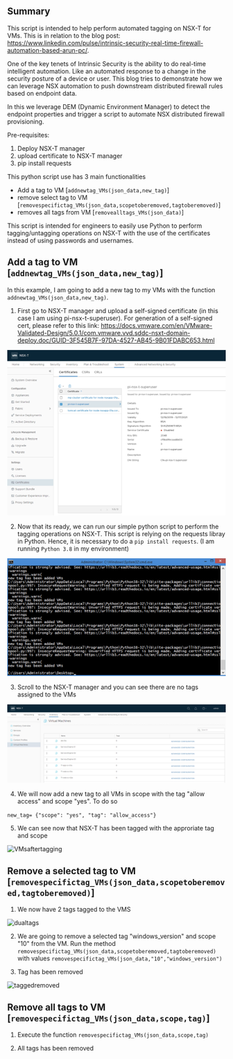 ## Summary

This script is intended to help perform automated tagging on NSX-T for VMs. This is in relation to the blog post: https://www.linkedin.com/pulse/intrinsic-security-real-time-firewall-automation-based-arun-pc/. 

One of the key tenets of Intrinsic Security is the ability to do real-time intelligent automation. Like an automated response to a change in the security posture of a device or user. This blog tries to demonstrate how we can leverage NSX automation to push downstream distributed firewall rules based on endpoint data. 

In this we leverage DEM (Dynamic Environment Manager) to detect the endpoint properties and trigger a script to automate NSX distributed firewall provisioning.

Pre-requisites:
1) Deploy NSX-T manager
2) upload certificate to NSX-T manager
3) pip install requests

This python script use has 3 main functionalities 
- Add a tag to VM [```addnewtag_VMs(json_data,new_tag)```]
- remove select tag to VM  [```removespecifictag_VMs(json_data,scopetoberemoved,tagtoberemoved)```]
- removes all tags from VM [```removealltags_VMs(json_data)```]

This script is intended for engineers to easily use Python to perform tagging/untagging operations on NSX-T with the use of the certificates instead of using passwords and usernames. 

## Add a tag to VM [```addnewtag_VMs(json_data,new_tag)```]

In this example, I am going to add a new tag to my VMs with the function ```addnewtag_VMs(json_data,new_tag)```.  

1) First go to NSX-T manager and upload a self-signed certificate (in this case I am using pi-nsx-t-superuser). For generation of a self-signed cert, please refer to this link: https://docs.vmware.com/en/VMware-Validated-Design/5.0.1/com.vmware.vvd.sddc-nsxt-domain-deploy.doc/GUID-3F545B7F-97DA-4527-AB45-9B01FDABC653.html

![NSX-Tmanager](https://github.com/leeadh/NSX-T_Python/blob/master/screenshots/nsx-t%20manager.png)

2) Now that its ready, we can run our simple python script to perform the tagging operations on NSX-T. This script is relying on the requests libray in Python. Hence, it is necessary to do a `pip install requests`. (I am running `Python 3.8` in my environment)

![script](https://github.com/leeadh/NSX-T_Python/blob/master/screenshots/executescript.png)

3) Scroll to the NSX-T manager and you can see there are no tags assigned to the VMs

![VMsbeforetagging](https://github.com/leeadh/NSX-T_Python/blob/master/screenshots/VMsbeforetagging.png)

4) We will now add a new tag to all VMs in scope with the tag "allow access" and scope "yes".  To do so 

```new_tag= {"scope": "yes", "tag": "allow_access"}```

5) We can see now that NSX-T has been tagged with the approriate tag and scope

![VMsaftertagging](https://github.com/leeadh/NSX-T_Python/blob/master/screenshots/VMsaftertagging.png)

## Remove a selected tag to VM [```removespecifictag_VMs(json_data,scopetoberemoved,tagtoberemoved)```]

1) We now have 2 tags tagged to the VMS

![dualtags](https://github.com/leeadh/NSX-T_Python/blob/master/screenshots/dualtags.png)

2) We are going to remove a selected tag "windows_version" and scope "10" from the VM. Run the method ```removespecifictag_VMs(json_data,scopetoberemoved,tagtoberemoved)``` with values ```removespecifictag_VMs(json_data,"10","windows_version")```

3) Tag has been removed 

![taggedremoved](https://github.com/leeadh/NSX-T_Python/blob/master/screenshots/VMsaftertagging.png)

## Remove all tags to VM [```removespecifictag_VMs(json_data,scope,tag)```]

1) Execute the function ```removespecifictag_VMs(json_data,scope,tag)```

2) All tags has been removed
